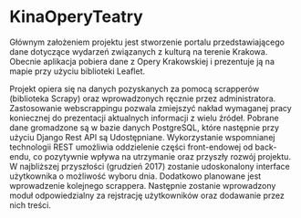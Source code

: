 # KinaOperyTeatry

Głównym założeniem projektu jest stworzenie portalu przedstawiającego dane dotyczące wydarzeń związanych z kulturą na terenie Krakowa. Obecnie aplikacja pobiera dane z Opery Krakowskiej i prezentuje ją na mapie przy użyciu biblioteki Leaflet.

Projekt opiera się na danych pozyskanych za pomocą scrapperów (biblioteka Scrapy) oraz wprowadzonych ręcznie przez administratora. Zastosowanie webscrappingu pozwala zmiejszyć nakład wymaganej pracy koniecznej do prezentacji aktualnych informacji z wielu źródeł. Pobrane dane gromadzone są w bazie danych PostgreSQL, które następnie przy użyciu Django Rest API są Udostępniane. Wykorzystanie wspomnianej technologii REST umożliwia oddzielenie części front-endowej od back-endu, co pozytywnie wpływa na utrzymanie oraz przyszły rozwój projektu. W najbliższej przyszłości (grudzień 2017) zostanie udoskonalony interface użytkownika o możliwość wyboru dnia. Dodatkowo planowane jest wprowadzenie kolejnego scrappera. Następnie zostanie wprowadzony moduł odpowiedzialny za rejstrację użytkowników oraz dodawanie przez nich treści.
